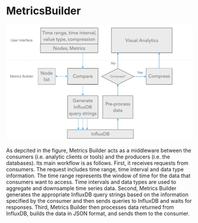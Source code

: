 # MetricsBuilder #
<p align="center">
<img src="./tools/mechanism.png" alt="mechanism" width="600" />
</p>


As depcited in the figure,  Metrics Builder acts as a middleware between the consumers (i.e. analytic clients or tools) and the producers (i.e. the databases). Its main workflow is as follows. First, it receives requests from consumers. The request includes time range, time interval and data type information. The time range represents the window of time for the data that consumers want to access. Time intervals and data types are used to aggregate and downsample time series data. Second, Metrics Builder generates the appropriate InfluxDB query strings based on the information specified by the consumer and then sends queries to InfluxDB and waits for responses. Third, Metrics Builder then processes data returned from InfluxDB, builds the data in JSON format, and sends them to the consumer.

